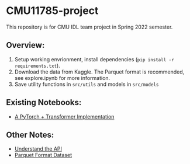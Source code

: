 # CMU11785-project

This repository is for CMU IDL team project in Spring 2022 semester.

## Overview:
1. Setup working envrionment, install dependencies (```pip install -r requirements.txt```).
2. Download the data from Kaggle. The Parquet format is recommended, see explore.ipynb for more information.
3. Save utility functions in ```src/utils``` and models in ```src/models```


## Existing Notebooks:
* [A PyTorch + Transformer Implementation](https://www.kaggle.com/code/siahuat/pytorch-template-transformer-data-augmentation)

## Other Notes:
* [Understand the API](https://www.kaggle.com/code/melanie7744/understanding-the-submission-api-for-newbies)
* [Parquet Format Dataset](https://www.kaggle.com/c/ubiquant-market-prediction/discussion/301724)